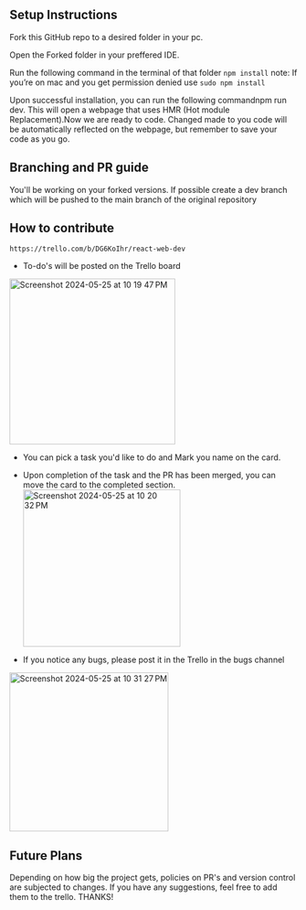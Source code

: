 ## Setup Instructions

Fork this GitHub repo to a desired folder in your pc.

Open the Forked folder in your preffered IDE.

Run the following command in the terminal of that folder `npm install`
note: If you’re on mac and you get permission denied use `sudo npm install`

Upon successful installation, you can run the following commandnpm run dev. This will open a webpage that uses HMR (Hot module Replacement).Now we are ready to code. Changed made to you code will be automatically reflected on the webpage, but remember to save your code as you go.

## Branching and PR guide

You'll be working on your forked versions. If possible create a dev branch which will be pushed to the main branch of the original repository

## How to contribute

    https://trello.com/b/DG6KoIhr/react-web-dev

-   To-do's will be posted on the Trello board

  <img width="290" alt="Screenshot 2024-05-25 at 10 19 47 PM" src="https://github.com/sametj/tcr-website/assets/102891262/daf90270-a520-425e-8de0-cf80a91f5e64">

-   You can pick a task you'd like to do and Mark you name on the card.
-   Upon completion of the task and the PR has been merged, you can move the card to the completed section.
    <img width="275" alt="Screenshot 2024-05-25 at 10 20 32 PM" src="https://github.com/sametj/tcr-website/assets/102891262/9da73a44-493a-4c72-aaff-725c08df3aee">

-   If you notice any bugs, please post it in the Trello in the bugs channel
  <img width="278" alt="Screenshot 2024-05-25 at 10 31 27 PM" src="https://github.com/sametj/tcr-website/assets/102891262/05227acc-3b1c-4cc6-8135-620bb5b05bab">

  

## Future Plans

Depending on how big the project gets, policies on PR's and version control are subjected to changes. If you have any suggestions, feel free to add them to the trello. THANKS!
